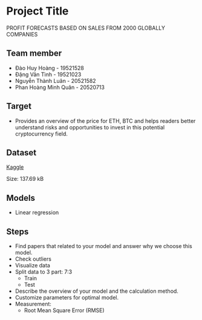 # Project Title

PROFIT FORECASTS BASED ON SALES FROM 2000 GLOBALLY COMPANIES

## Team member

- Đào Huy Hoàng - 19521528
- Đặng Văn Tình - 19521023
- Nguyễn Thành Luân - 20521582
- Phan Hoàng Minh Quân - 20520713

## Target

- Provides an overview of the price for ETH, BTC and helps readers better understand risks and opportunities to invest in this potential cryptocurrency field.

## Dataset

[Kaggle](https://www.kaggle.com/datasets/joebeachcapital/top-2000-companies-globally/data)

Size: 137.69 kB

## Models

- Linear regression

## Steps

- Find papers that related to your model and answer why we choose this model.
- Check outliers
- Visualize data
- Split data to 3 part: 7:3
  - Train
  - Test
- Describe the overview of your model and the calculation method.
- Customize parameters for optimal model.
- Measurement:
  - Root Mean Square Error (RMSE)
